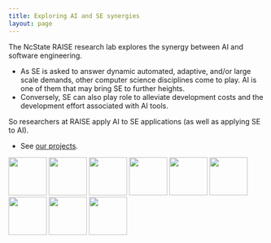 ```yaml
---
title: Exploring AI and SE synergies 
layout: page
---
```


The NcState RAISE research lab explores the synergy between AI and
software engineering.

+ As SE is asked to answer
  dynamic automated, adaptive, and/or large scale
  demands, other computer science disciplines come to
  play. AI is one of them that may bring SE to further
  heights.
+ Conversely, SE can also play role to
  alleviate development costs and the development
  effort associated with AI tools.

So researchers at RAISE apply AI to SE applications (as well as
applying SE to AI). 

+ See [our projects](projects).

<img src=http://ai4se.net/img/timm.png height=75 width=75>
<img src=http://ai4se.net/img/wei.jpg height=75 width=75>
<img src=http://ai4se.net/img/rahlk.jpg height=75 width=75>
<img src=http://ai4se.net/img/vivek.jpg height=75 width=75>
<img src=http://ai4se.net/img/chen.jpg height=75 width=75>
<img src=http://ai4se.net/img/Zhe.jpg height=75  width=75>
<img src=https://avatars0.githubusercontent.com/u/5582924?v=3&s=460 width=75>
<img src=http://static.wixstatic.com/media/1bf308_01e141375f454173b368feb66f3ee865.png_srz_p_325_348_75_22_0.50_1.20_0.00_png_srz height=75 width=75>
<img src=http://dichen.me/images/Jack.jpg height=75 width=75>


